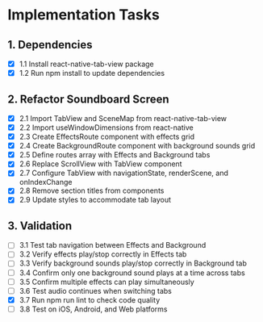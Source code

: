 # Implementation Tasks

## 1. Dependencies
- [x] 1.1 Install react-native-tab-view package
- [x] 1.2 Run npm install to update dependencies

## 2. Refactor Soundboard Screen
- [x] 2.1 Import TabView and SceneMap from react-native-tab-view
- [x] 2.2 Import useWindowDimensions from react-native
- [x] 2.3 Create EffectsRoute component with effects grid
- [x] 2.4 Create BackgroundRoute component with background sounds grid
- [x] 2.5 Define routes array with Effects and Background tabs
- [x] 2.6 Replace ScrollView with TabView component
- [x] 2.7 Configure TabView with navigationState, renderScene, and onIndexChange
- [x] 2.8 Remove section titles from components
- [x] 2.9 Update styles to accommodate tab layout

## 3. Validation
- [ ] 3.1 Test tab navigation between Effects and Background
- [ ] 3.2 Verify effects play/stop correctly in Effects tab
- [ ] 3.3 Verify background sounds play/stop correctly in Background tab
- [ ] 3.4 Confirm only one background sound plays at a time across tabs
- [ ] 3.5 Confirm multiple effects can play simultaneously
- [ ] 3.6 Test audio continues when switching tabs
- [x] 3.7 Run npm run lint to check code quality
- [ ] 3.8 Test on iOS, Android, and Web platforms
